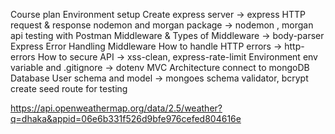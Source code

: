 Course plan
Environment setup
Create express server -> express
HTTP request & response
nodemon and morgan package -> nodemon , morgan
api testing with Postman
Middleware & Types of Middleware -> body-parser
Express Error Handling Middleware
How to handle HTTP errors -> http-errors
How to secure API -> xss-clean, express-rate-limit
Environment env variable and .gitignore -> dotenv
MVC Architecture
connect to mongoDB Database
User schema and model -> mongoes schema validator, bcrypt
create seed route for testing

https://api.openweathermap.org/data/2.5/weather?q=dhaka&appid=06e6b331f526d9bfe976cefed804616e
